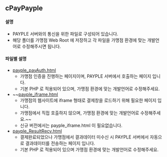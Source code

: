 ## cPayPayple  
#### 설명 
* PAYPLE 서버와의 통신을 위한 파일로 구성되어 있습니다. 
* 해당 폴더를 가맹점 Web Root 에 저장하고 각 파일을 가맹점 환경에 맞는 개발언어로 수정해주시면 됩니다. 
#### 파일별 설명 
* [payple_payAuth.html](payple_payAuth.html)
  * 가맹점 인증을 진행하는 페이지이며, PAYPLE 서버에서 호출하는 페이지 입니다.
  * 기본 PHP 로 적용되어 있으며, 가맹점 환경에 맞는 개발언어로 수정해주세요.
* ~~[payple_iframe.html](payple_iframe.html)
  * 가맹점의 웹사이트에 iframe 형태로 결제창을 로드하기 위해 필요한 페이지 입니다. 
  * 가맹점에서 직접 호출하지 않으며, 가맹점 환경에 맞는 개발언어로 수정해주세요.~~
  * 신규 버전에서는 payple_iframe.html 이 필요없습니다. 
* [payple_ResultRecv.html](payple_ResultRecv.html)
  * 결제완료되었으나 가맹점에서 결과데이터 미수신 시 PAYPLE 서버에서 자동으로 결과데이터를 전송하는 페이지 입니다.
  * 기본 PHP 로 적용되어 있으며 가맹점 환경에 맞는 개발언어로 수정해주세요.
